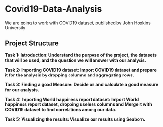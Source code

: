# Covid19-Data-Analysis

We are going to work with COVID19 dataset, published by John Hopkins University

## Project Structure
**Task 1: Introduction: 
Understand the purpose of the project, the datasets that will be used, and the question we will answer with our analysis.**

**Task 2: Importing COVID19 dataset: 
Import COVID19 dataset and prepare it for the analysis by dropping columns and aggregating rows.**

**Task 3: Finding a good Measure: 
Decide on and calculate a good measure for our analysis.**

**Task 4: Importing World happiness report dataset: 
Import World happiness report dataset, dropping useless columns and Merge it with COVID19 dataset to find correlations among our data.**

**Task 5: Visualizing the results: 
Visualize our results using Seaborn.**
